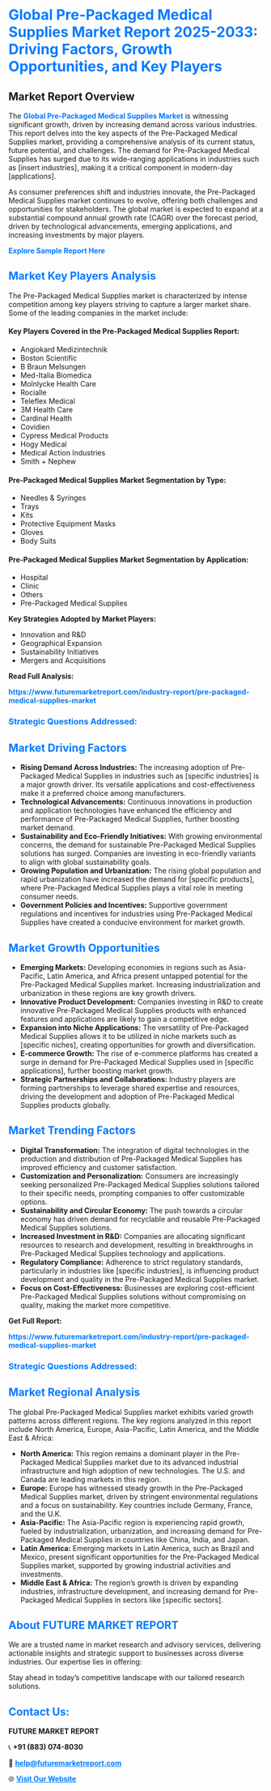 <h1 style="color: #007BFF;">Global Pre-Packaged Medical Supplies Market Report 2025-2033: Driving Factors, Growth Opportunities, and Key Players</h1>

<section id="overview">
<h2>Market Report Overview</h2>
<p>The <a href="https://www.futuremarketreport.com/industry-report/pre-packaged-medical-supplies-market" style="color: #007BFF; text-decoration: none;"><strong>Global Pre-Packaged Medical Supplies Market</strong></a> is witnessing significant growth, driven by increasing demand across various industries. This report delves into the key aspects of the Pre-Packaged Medical Supplies market, providing a comprehensive analysis of its current status, future potential, and challenges. The demand for Pre-Packaged Medical Supplies has surged due to its wide-ranging applications in industries such as [insert industries], making it a critical component in modern-day [applications].</p>
<p>As consumer preferences shift and industries innovate, the Pre-Packaged Medical Supplies market continues to evolve, offering both challenges and opportunities for stakeholders. The global market is expected to expand at a substantial compound annual growth rate (CAGR) over the forecast period, driven by technological advancements, emerging applications, and increasing investments by major players.</p>
</section>

<section id="overview">
<p><a href="https://www.futuremarketreport.com/request-sample/reportId=122809" style="color: #007BFF; text-decoration: none;"><strong>Explore Sample Report Here</strong></a></p>
</section>

<section id="key-players">
<h2 style="color: #007BFF;">Market Key Players Analysis</h2>
<p>The Pre-Packaged Medical Supplies market is characterized by intense competition among key players striving to capture a larger market share. Some of the leading companies in the market include:</p>
<h4>Key Players Covered in the Pre-Packaged Medical Supplies Report:</h4>
<ul><li>Angiokard Medizintechnik</li><li>Boston Scientific</li><li>B Braun Melsungen</li><li>Med-Italia Biomedica</li><li>Molnlycke Health Care</li><li>Rocialle</li><li>Teleflex Medical</li><li>3M Health Care</li><li>Cardinal Health</li><li>Covidien</li><li>Cypress Medical Products</li><li>Hogy Medical</li><li>Medical Action Industries</li><li>Smith + Nephew</li></ul>
<h4>Pre-Packaged Medical Supplies Market Segmentation by Type:</h4>
<ul><li>Needles &amp; Syringes</li><li>Trays</li><li>Kits</li><li>Protective Equipment Masks</li><li>Gloves</li><li>Body Suits</li></ul>

<h4>Pre-Packaged Medical Supplies Market Segmentation by Application:</h4>
<ul><li>Hospital</li><li>Clinic</li><li>Others</li><li>Pre-Packaged Medical Supplies</li></ul>
<p><strong>Key Strategies Adopted by Market Players:</strong></p>
<ul>
<li>Innovation and R&D</li>
<li>Geographical Expansion</li>
<li>Sustainability Initiatives</li>
<li>Mergers and Acquisitions</li>
</ul>
</section>

<section>
<p><strong>Read Full Analysis: </strong></p><a href="https://www.futuremarketreport.com/industry-report/pre-packaged-medical-supplies-market" style="color: #007BFF; text-decoration: none;"><strong>https://www.futuremarketreport.com/industry-report/pre-packaged-medical-supplies-market</strong></a>
<h3 style="color: #007BFF;">Strategic Questions Addressed:</h3>
</section>

<section id="driving-factors">
<h2 style="color: #007BFF;">Market Driving Factors</h2>
<ul>
<li><strong>Rising Demand Across Industries:</strong> The increasing adoption of Pre-Packaged Medical Supplies in industries such as [specific industries] is a major growth driver. Its versatile applications and cost-effectiveness make it a preferred choice among manufacturers.</li>
<li><strong>Technological Advancements:</strong> Continuous innovations in production and application technologies have enhanced the efficiency and performance of Pre-Packaged Medical Supplies, further boosting market demand.</li>
<li><strong>Sustainability and Eco-Friendly Initiatives:</strong> With growing environmental concerns, the demand for sustainable Pre-Packaged Medical Supplies solutions has surged. Companies are investing in eco-friendly variants to align with global sustainability goals.</li>
<li><strong>Growing Population and Urbanization:</strong> The rising global population and rapid urbanization have increased the demand for [specific products], where Pre-Packaged Medical Supplies plays a vital role in meeting consumer needs.</li>
<li><strong>Government Policies and Incentives:</strong> Supportive government regulations and incentives for industries using Pre-Packaged Medical Supplies have created a conducive environment for market growth.</li>
</ul>
</section>

<section id="growth-opportunities">
<h2 style="color: #007BFF;">Market Growth Opportunities</h2>
<ul>
<li><strong>Emerging Markets:</strong> Developing economies in regions such as Asia-Pacific, Latin America, and Africa present untapped potential for the Pre-Packaged Medical Supplies market. Increasing industrialization and urbanization in these regions are key growth drivers.</li>
<li><strong>Innovative Product Development:</strong> Companies investing in R&D to create innovative Pre-Packaged Medical Supplies products with enhanced features and applications are likely to gain a competitive edge.</li>
<li><strong>Expansion into Niche Applications:</strong> The versatility of Pre-Packaged Medical Supplies allows it to be utilized in niche markets such as [specific niches], creating opportunities for growth and diversification.</li>
<li><strong>E-commerce Growth:</strong> The rise of e-commerce platforms has created a surge in demand for Pre-Packaged Medical Supplies used in [specific applications], further boosting market growth.</li>
<li><strong>Strategic Partnerships and Collaborations:</strong> Industry players are forming partnerships to leverage shared expertise and resources, driving the development and adoption of Pre-Packaged Medical Supplies products globally.</li>
</ul>
</section>

<section id="trending-factors">
<h2 style="color: #007BFF;">Market Trending Factors</h2>
<ul>
<li><strong>Digital Transformation:</strong> The integration of digital technologies in the production and distribution of Pre-Packaged Medical Supplies has improved efficiency and customer satisfaction.</li>
<li><strong>Customization and Personalization:</strong> Consumers are increasingly seeking personalized Pre-Packaged Medical Supplies solutions tailored to their specific needs, prompting companies to offer customizable options.</li>
<li><strong>Sustainability and Circular Economy:</strong> The push towards a circular economy has driven demand for recyclable and reusable Pre-Packaged Medical Supplies solutions.</li>
<li><strong>Increased Investment in R&D:</strong> Companies are allocating significant resources to research and development, resulting in breakthroughs in Pre-Packaged Medical Supplies technology and applications.</li>
<li><strong>Regulatory Compliance:</strong> Adherence to strict regulatory standards, particularly in industries like [specific industries], is influencing product development and quality in the Pre-Packaged Medical Supplies market.</li>
<li><strong>Focus on Cost-Effectiveness:</strong> Businesses are exploring cost-efficient Pre-Packaged Medical Supplies solutions without compromising on quality, making the market more competitive.</li>
</ul>
</section>

<section>
<p><strong>Get Full Report: </strong></p><a href="https://www.futuremarketreport.com/industry-report/pre-packaged-medical-supplies-market" style="color: #007BFF; text-decoration: none;"><strong>https://www.futuremarketreport.com/industry-report/pre-packaged-medical-supplies-market</strong></a>
<h3 style="color: #007BFF;">Strategic Questions Addressed:</h3>
</section>


<section id="regional-analysis">
<h2 style="color: #007BFF;">Market Regional Analysis</h2>
<p>The global Pre-Packaged Medical Supplies market exhibits varied growth patterns across different regions. The key regions analyzed in this report include North America, Europe, Asia-Pacific, Latin America, and the Middle East & Africa:</p>
<ul>
<li><strong>North America:</strong> This region remains a dominant player in the Pre-Packaged Medical Supplies market due to its advanced industrial infrastructure and high adoption of new technologies. The U.S. and Canada are leading markets in this region.</li>
<li><strong>Europe:</strong> Europe has witnessed steady growth in the Pre-Packaged Medical Supplies market, driven by stringent environmental regulations and a focus on sustainability. Key countries include Germany, France, and the U.K.</li>
<li><strong>Asia-Pacific:</strong> The Asia-Pacific region is experiencing rapid growth, fueled by industrialization, urbanization, and increasing demand for Pre-Packaged Medical Supplies in countries like China, India, and Japan.</li>
<li><strong>Latin America:</strong> Emerging markets in Latin America, such as Brazil and Mexico, present significant opportunities for the Pre-Packaged Medical Supplies market, supported by growing industrial activities and investments.</li>
<li><strong>Middle East & Africa:</strong> The region’s growth is driven by expanding industries, infrastructure development, and increasing demand for Pre-Packaged Medical Supplies in sectors like [specific sectors].</li>
</ul>
</section>

<footer>
<h2 style="color: #007BFF;">About FUTURE MARKET REPORT</h2>
<p>We are a trusted name in market research and advisory services, delivering actionable insights and strategic support to businesses across diverse industries. Our expertise lies in offering:</p>

<p>Stay ahead in today’s competitive landscape with our tailored research solutions.</p>

<h2 style="color: #007BFF;">Contact Us:</h2>
<p><strong>FUTURE MARKET REPORT</strong></p>
<p>📞 <strong>+91 (883) 074-8030</strong></p>
<p>📧 <strong><a href="mailto:help@futuremarketreport.com" style="color: #007BFF;">help@futuremarketreport.com</a></strong></p>
<p>🌐 <strong><a href="https://www.futuremarketreport.com/" style="color: #007BFF;">Visit Our Website</a></strong></p>
</footer>